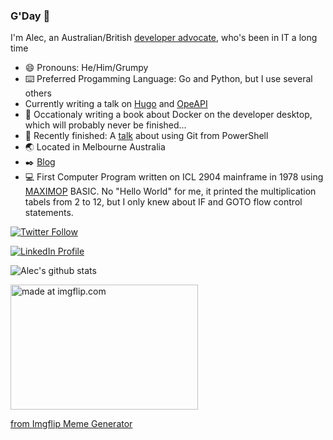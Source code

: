 ### G'Day 👋

I'm Alec, an Australian/British [developer advocate](https://emilyfreeman.io/blog/developer-relations-more-than-the-art-of-talking-good), who's been in IT a long time

- 😄 Pronouns: He/Him/Grumpy
- ⌨️ Preferred Progamming Language: Go and Python, but I use several others
- Currently writing a talk on [Hugo](https://gohugo.io/) and [OpeAPI](https://www.openapis.org/)
- :book: Occationaly  writing a book about Docker on the developer desktop, which will probably never be finished...
- 🔭 Recently finished: A [talk](https://papercutsoftware.github.io/git-from-powershell/) about using Git from PowerShell
- :earth_asia: Located in Melbourne Australia
- :black_nib: [Blog](https://alecthegeek.github.io)
- :computer: First Computer Program written on ICL 2904 mainframe in 1978 using [MAXIMOP](http://www.cs.man.ac.uk/CCS/res/res59.htm#g) BASIC. No "Hello World" for me, it printed the multiplication tabels from 2 to 12, but I only knew about IF and GOTO flow control statements.


[![Twitter Follow](https://img.shields.io/twitter/follow/alecthegeek?label=Follow%20Alec&style=social)](https://twitter.com/alecthegeek/)

[![LinkedIn Profile](https://img.shields.io/badge/linkedin-%230077B5.svg?&style=for-the-badge&logo=linkedin&logoColor=white)](https://www.linkedin.com/in/alecclews/)

![Alec's github stats](https://github-readme-stats.alecthegeek.vercel.app/api?username=alecthegeek&show_icons=true)

<a href="https://imgflip.com/i/3qjgcv"><img src="https://i.imgflip.com/3qjgcv.jpg" title="made at imgflip.com" width="300" height="200"/></a><div><a href="https://imgflip.com/memegenerator">from Imgflip Meme Generator</a></div>

<!-- https://github.com/caiyongji/emoji-list -->
